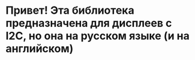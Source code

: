 # Привет! Эта библиотека предназначена для дисплеев с I2C, но она на русском языке (и на английском)
# 
